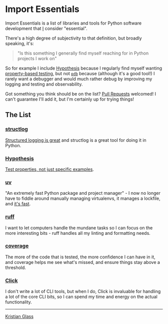 # Import Essentials

Import Essentials is a list of libraries and tools for Python software development that [I](https://www.doismellburning.co.uk/) consider "essential".

There's a high degree of subjectivity to that definition, but broadly speaking, it's:

> "Is this something I generally find myself reaching for in Python projects I work on"

So for example I include [Hypothesis](https://hypothesis.works/) because I regularly find myself wanting [property-based testing](https://increment.com/testing/in-praise-of-property-based-testing/),
but not [`pdb`](https://docs.python.org/3/library/pdb.html) because (although it's a good tool!) I rarely want a debugger and would much rather debug by improving my logging and testing and observability.

Got something you think should be on the list? [Pull Requests](https://github.com/doismellburning/import-essentials/pulls) welcomed!
I can't guarantee I'll add it, but I'm certainly up for trying things!

## The List

### [structlog](https://www.structlog.org/en/stable/index.html)

[Structured logging is great](https://www.structlog.org/en/stable/why.html) and structlog is a great tool for doing it in Python.

### [Hypothesis](https://hypothesis.works/)

[Test properties, not just specific examples](https://increment.com/testing/in-praise-of-property-based-testing/).

### [uv](https://docs.astral.sh/uv/)

"An extremely fast Python package and project manager" - I now no longer have to fiddle around manually managing virtualenvs,
it manages a lockfile, and [it's fast](https://github.com/astral-sh/uv/blob/main/BENCHMARKS.md).

### [ruff](https://docs.astral.sh/ruff/)

I want to let computers handle the mundane tasks so I can focus on the more interesting bits - ruff handles all my linting and formatting needs.

### [coverage](https://coverage.readthedocs.io/)

The more of the code that is tested, the more confidence I can have in it,
and coverage helps me see what's missed, and ensure things stay above a threshold.

### [Click](https://click.palletsprojects.com/en/stable/)

I don't write a lot of CLI tools, but when I do, Click is invaluable for handling a lot of the core CLI bits,
so I can spend my time and energy on the actual functionality.

---

[Kristian Glass](https://www.doismellburning.co.uk/)
